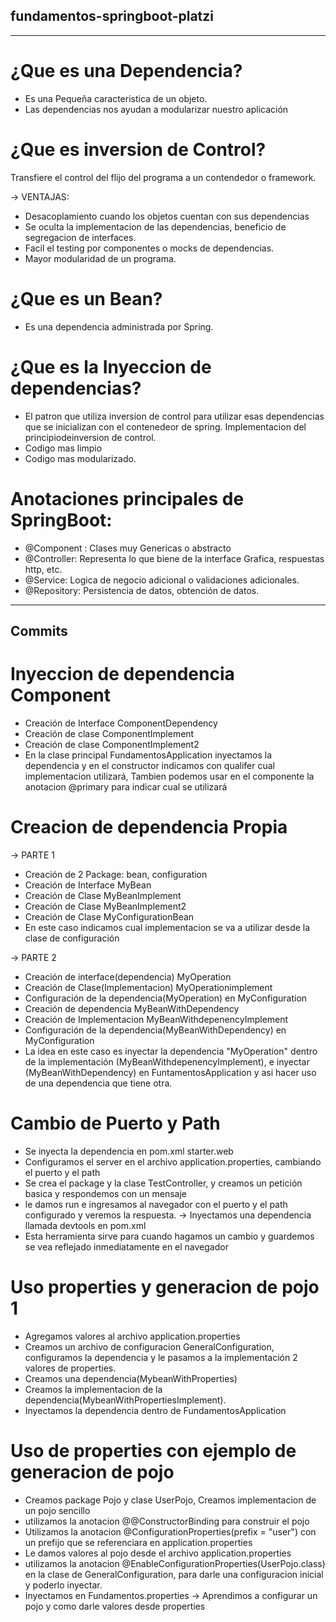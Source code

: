 ## fundamentos-springboot-platzi

-----------

# ¿Que es una Dependencia?
- Es una Pequeña caracteristica de un objeto.
- Las dependencias nos ayudan a modularizar nuestro aplicación

# ¿Que es inversion de Control?
Transfiere el control del flijo del programa a un contendedor o framework.

-> VENTAJAS:
- Desacoplamiento cuando los objetos cuentan con sus dependencias
- Se oculta la implementacion de las dependencias, beneficio de segregacion de interfaces.
- Facil el testing por componentes o mocks de dependencias.
- Mayor modularidad de un programa.

# ¿Que es un Bean?
- Es una dependencia administrada por Spring.

# ¿Que es la Inyeccion de dependencias? 
- El patron que utiliza inversion de control para utilizar esas dependencias que se 
inicializan con el contenedeor de spring. Implementacion del principiodeinversion de control.
- Codigo mas limpio
- Codigo mas modularizado.

# Anotaciones principales de SpringBoot:
- @Component : Clases muy Genericas o abstracto
- @Controller: Representa lo que biene de la interface Grafica, respuestas http, etc.
- @Service: Logica de negocio adicional o validaciones adicionales.
- @Repository: Persistencia de datos, obtención de datos.

--------

## Commits
# Inyeccion de dependencia Component
- Creación de Interface ComponentDependency
- Creación de clase ComponentImplement
- Creación de clase ComponentImplement2
- En la clase principal FundamentosApplication inyectamos la dependencia y en el constructor indicamos con qualifer
cual implementacion utilizará, Tambien podemos usar en el componente la anotacion @primary para indicar cual se utilizará

# Creacion de dependencia Propia
-> PARTE 1
- Creación de 2 Package: bean, configuration
- Creación de Interface MyBean
- Creación de Clase MyBeanImplement
- Creación de Clase MyBeanImplement2
- Creación de Clase MyConfigurationBean
- En este caso indicamos cual implementacion se va a utilizar desde la clase de configuración

-> PARTE 2
- Creación de interface(dependencia) MyOperation
- Creación de Clase(Implementacion) MyOperationimplement
- Configuración de la dependencia(MyOperation) en MyConfiguration
- Creación de dependencia MyBeanWithDependency
- Creación de Implementacion MyBeanWithdepenencyImplement
- Configuración de la dependencia(MyBeanWithDependency) en MyConfiguration
- La idea en este caso es inyectar la dependencia "MyOperation" dentro de la implementación (MyBeanWithdepenencyImplement),
e inyectar (MyBeanWithDependency) en FuntamentosApplication y asi hacer uso de una dependencia que tiene otra.

# Cambio de Puerto y Path
- Se inyecta la dependencia en pom.xml starter.web
- Configuramos el server en el archivo application.properties, cambiando el puerto y el path
- Se crea el package y la clase TestController, y creamos un petición basica y respondemos con un mensaje
- le damos run e ingresamos al navegador con el puerto y el path configurado y veremos la respuesta.
-> Inyectamos una dependencia llamada devtools en pom.xml
- Esta herramienta sirve para cuando hagamos un cambio y guardemos se vea reflejado inmediatamente en el navegador

# Uso properties y generacion de pojo 1
- Agregamos valores al archivo application.properties
- Creamos un archivo de configuracion GeneralConfiguration, configuramos la dependencia y le pasamos a la implementación
2 valores de properties. 
- Creamos una dependencia(MybeanWithProperties)
- Creamos la implementacion de la dependencia(MybeanWithPropertiesImplement).
- Inyectamos la dependencia dentro de FundamentosApplication


# Uso de properties con ejemplo de generacion de pojo
- Creamos package Pojo y clase UserPojo, Creamos implementacion de un pojo sencillo
- utilizamos la anotacion @@ConstructorBinding  para construir el pojo
- Utilizamos la anotacion @ConfigurationProperties(prefix = "user") con un prefijo que se referenciara en application.properties
- Le damos valores al pojo desde el archivo application.properties
- utilizamos la anotacion @EnableConfigurationProperties(UserPojo.class) en la clase de GeneralConfiguration,
para darle una configuracion inicial y poderlo inyectar.
- Inyectamos en Fundamentos.properties
-> Aprendimos a configurar un pojo y como darle valores desde properties